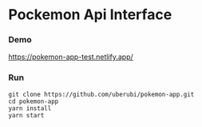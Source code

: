 # Pockemon Api Interface

### Demo

https://pokemon-app-test.netlify.app/


### Run

```
git clone https://github.com/uberubi/pokemon-app.git
cd pokemon-app
yarn install
yarn start
```